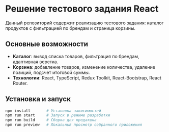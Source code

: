 # Решение тестового задания React

Данный репозиторий содержит реализацию тестового задания: каталог продуктов с фильтрацией по брендам и страница корзины.

## Основные возможности

- **Каталог**: вывод списка товаров, фильтрация по брендам, адаптивная верстка.  
- **Корзина**: добавление товаров, изменение количества, удаление позиций, подсчет итоговой суммы.  
- **Технологии**: React, TypeScript, Redux Toolkit, React-Bootstrap, React Router.

## Установка и запуск

```bash
npm install       # Установка зависимостей
npm run start     # Запуск в режиме разработки
npm run build     # Сборка для продакшна
npm run preview   # Локальный просмотр собранного приложения
